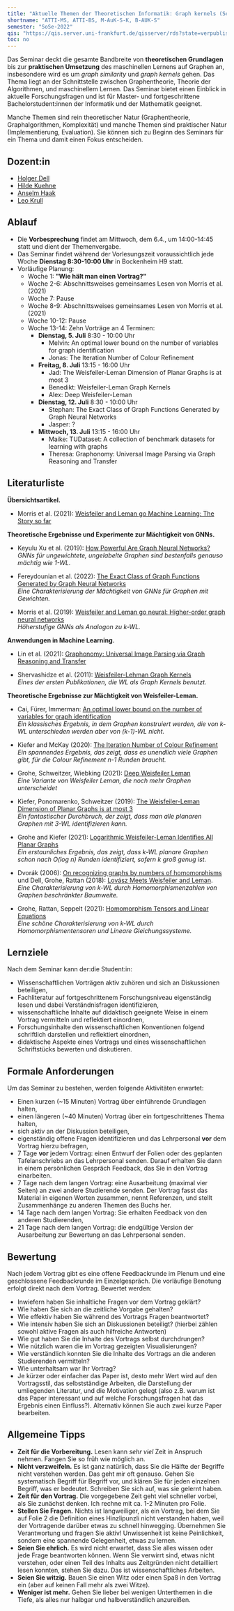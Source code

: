 ```yaml
---
title: "Aktuelle Themen der Theoretischen Informatik: Graph kernels (Seminar)"
shortname: "ATTI-MS, ATTI-BS, M-AuK-S-K, B-AUK-S"
semester: "SoSe-2022"
qis: "https://qis.server.uni-frankfurt.de/qisserver/rds?state=verpublish&status=init&vmfile=no&publishid=335452&moduleCall=webInfo&publishConfFile=webInfo&publishSubDir=veranstaltung"
toc: no
---
```


Das Seminar deckt die gesamte Bandbreite von **theoretischen Grundlagen** bis zur **praktischen Umsetzung** des maschinellen Lernens auf Graphen an, insbesondere wird es um _graph similarity_ und _graph kernels_ gehen.
Das Thema liegt an der Schnittstelle zwischen Graphentheorie, Theorie der Algorithmen, und maschinellem Lernen.
Das Seminar bietet einen Einblick in aktuelle Forschungsfragen und ist für Master- und fortgeschrittene Bachelorstudent:innen der Informatik und der Mathematik geeignet.

Manche Themen sind rein theoretischer Natur (Graphentheorie, Graphalgorithmen, Komplexität) und manche Themen sind praktischer Natur (Implementierung, Evaluation). Sie können sich zu Beginn des Seminars für ein Thema und damit einen Fokus entscheiden.

## Dozent:in

- [Holger Dell](/~dell/)
- [Hilde Kuehne](https://hildekuehne.github.io/)
- [Anselm Haak](/~haak/)
- [Leo Krull](/~krull/)

## Ablauf

- Die **Vorbesprechung** findet am Mittwoch, dem 6.4., um 14:00-14:45 statt und dient der Themenvergabe.
- Das Seminar findet während der Vorlesungszeit voraussichtlich jede Woche **Dienstag 8:30-10:00 Uhr** in Bockenheim H9 statt.
- Vorläufige Planung:
  - Woche 1: **"Wie hält man einen Vortrag?"**
  - Woche 2-6: Abschnittsweises gemeinsames Lesen von Morris et al. (2021)
  - Woche 7: Pause
  - Woche 8-9: Abschnittsweises gemeinsames Lesen von Morris et al. (2021)
  - Woche 10-12: Pause
  - Woche 13-14: Zehn Vorträge an 4 Terminen:
    - **Dienstag, 5. Juli** 8:30 - 10:00 Uhr
      - Melvin: An optimal lower bound on the number of variables for graph identification
      - Jonas: The Iteration Number of Colour Refinement
    - **Freitag, 8. Juli** 13:15 - 16:00 Uhr
      - Jad: The Weisfeiler-Leman Dimension of Planar Graphs is at most 3
      - Benedikt: Weisfeiler-Leman Graph Kernels
      - Alex: Deep Weisfeiler-Leman
    - **Dienstag, 12. Juli** 8:30 - 10:00 Uhr
      - Stephan: The Exact Class of Graph Functions Generated by Graph Neural Networks
      - Jasper: ?
    - **Mittwoch, 13. Juli** 13:15 - 16:00 Uhr
      - Maike: TUDataset: A collection of benchmark datasets for learning with graphs
      - Theresa: Graphonomy: Universal Image Parsing via Graph Reasoning and Transfer

## Literaturliste

**Übersichtsartikel.**

- Morris et al. (2021): [Weisfeiler and Leman go Machine Learning: The Story so far](https://arxiv.org/pdf/2112.09992.pdf)

**Theoretische Ergebnisse und Experimente zur Mächtigkeit von GNNs.**

- Keyulu Xu et al. (2019): [How Powerful Are Graph Neural Networks?](https://arxiv.org/pdf/1810.00826)\
  _GNNs für ungewichtete, ungelabelte Graphen sind bestenfalls genauso mächtig wie 1-WL._

- Fereydounian et al. (2022): [The Exact Class of Graph Functions Generated by Graph Neural Networks](https://arxiv.org/pdf/2202.08833.pdf)\
  _Eine Charakterisierung der Mächtigkeit von GNNs für Graphen mit Gewichten._

- Morris et al. (2019): [Weisfeiler and Leman go neural: Higher-order graph neural networks](https://arxiv.org/pdf/1810.02244.pdf)\
  _Höherstufige GNNs als Analogon zu k-WL._

**Anwendungen in Machine Learning.**

- Lin et al. (2021): [Graphonomy: Universal Image Parsing via Graph Reasoning and Transfer](https://arxiv.org/abs/2101.10620)

- Shervashidze et al. (2011): [Weisfeiler-Lehman Graph Kernels](https://www.jmlr.org/papers/volume12/shervashidze11a/shervashidze11a.pdf)\
  _Eines der ersten Publikationen, die WL als Graph Kernels benutzt._

**Theoretische Ergebnisse zur Mächtigkeit von Weisfeiler-Leman.**

- Cai, Fürer, Immerman: [An optimal lower bound on the number of variables for graph identification](http://www.cs.umass.edu/~immerman/pub/opt.pdf)\
  _Ein klassisches Ergebnis, in dem Graphen konstruiert werden, die von k-WL unterschieden werden aber von (k-1)-WL nicht._

- Kiefer and McKay (2020): [The Iteration Number of Colour Refinement](https://arxiv.org/pdf/2005.10182.pdf)\
  _Ein spannendes Ergebnis, das zeigt, dass es unendlich viele Graphen gibt, für die Colour Refinement n-1 Runden braucht._

- Grohe, Schweitzer, Wiebking (2021): [Deep Weisfeiler Leman](https://arxiv.org/pdf/2003.10935)\
  _Eine Variante von Weisfeiler Leman, die noch mehr Graphen unterscheidet_

- Kiefer, Ponomarenko, Schweitzer (2019): [The Weisfeiler-Leman Dimension of Planar Graphs is at most 3](https://arxiv.org/pdf/1708.07354)\
  _Ein fantastischer Durchbruch, der zeigt, dass man alle planaren Graphen mit 3-WL identifizieren kann._

- Grohe and Kiefer (2021): [Logarithmic Weisfeiler-Leman Identifies All Planar Graphs](https://arxiv.org/pdf/2106.16218.pdf)\
  _Ein erstaunliches Ergebnis, das zeigt, dass k-WL planare Graphen schon nach O(log n) Runden identifiziert, sofern k groß genug ist._

- Dvorák (2006): [On recognizing graphs by numbers of homomorphisms](https://iti.mff.cuni.cz/series/2006/287.pdf) und Dell, Grohe, Rattan (2018): [Lovász Meets Weisfeiler and Leman](https://arxiv.org/pdf/1802.08876).\
  _Eine Charakterisierung von k-WL durch Homomorphismenzahlen von Graphen beschränkter Baumweite._

- Grohe, Rattan, Seppelt (2021): [Homomorphism Tensors and Linear Equations](https://arxiv.org/pdf/2111.11313.pdf)\
  _Eine schöne Charakterisierung von k-WL durch Homomorphismentensoren und Lineare Gleichungssysteme._

## Lernziele

Nach dem Seminar kann der:die Student:in:

- Wissenschaftlichen Vorträgen aktiv zuhören und sich an Diskussionen beteiligen,
- Fachliteratur auf fortgeschrittenem Forschungsniveau eigenständig lesen und dabei Verständnisfragen identifizieren,
- wissenschaftliche Inhalte auf didaktisch geeignete Weise in einem Vortrag vermitteln und reflektiert einordnen,
- Forschungsinhalte den wissenschaftlichen Konventionen folgend schriftlich darstellen und reflektiert einordnen,
- didaktische Aspekte eines Vortrags und eines wissenschaftlichen Schriftstücks bewerten und diskutieren.

## Formale Anforderungen

Um das Seminar zu bestehen, werden folgende Aktivitäten erwartet:

- Einen kurzen (~15 Minuten) Vortrag über einführende Grundlagen halten,
- einen längeren (~40 Minuten) Vortrag über ein fortgeschrittenes Thema halten,
- sich aktiv an der Diskussion beteiligen,
- eigenständig offene Fragen identifizieren und das Lehrpersonal **vor** dem Vortrag hierzu befragen,
- 7 Tage **vor** jedem Vortrag: einen Entwurf der Folien oder des geplanten Tafelanschriebs an das Lehrpersonal senden. Darauf erhalten Sie dann in einem persönlichen Gespräch Feedback, das Sie in den Vortrag einarbeiten.
- 7 Tage nach dem langen Vortrag: eine Ausarbeitung (maximal vier Seiten) an zwei andere Studierende senden. Der Vortrag fasst das Material in eigenen Worten zusammen, nennt Referenzen, und stellt Zusammenhänge zu anderen Themen des Buchs her.
- 14 Tage nach dem langen Vortrag: Sie erhalten Feedback von den anderen Studierenden,
- 21 Tage nach dem langen Vortrag: die endgültige Version der Ausarbeitung zur Bewertung an das Lehrpersonal senden.

## Bewertung

Nach jedem Vortrag gibt es eine offene Feedbackrunde im Plenum und eine geschlossene Feedbackrunde im Einzelgespräch. Die vorläufige Benotung erfolgt direkt nach dem Vortrag. Bewertet werden:

- Inwiefern haben Sie inhaltliche Fragen vor dem Vortrag geklärt?
- Wie haben Sie sich an die zeitliche Vorgabe gehalten?
- Wie effektiv haben Sie während des Vortrags Fragen beantwortet?
- Wie intensiv haben Sie sich an Diskussionen beteiligt? (hierbei zählen sowohl aktive Fragen als auch hilfreiche Antworten)
- Wie gut haben Sie die Inhalte des Vortrags selbst durchdrungen?
- Wie nützlich waren die im Vortrag gezeigten Visualisierungen?
- Wie verständlich konnten Sie die Inhalte des Vortrags an die anderen Studierenden vermitteln?
- Wie unterhaltsam war Ihr Vortrag?
- Je kürzer oder einfacher das Paper ist, desto mehr Wert wird auf den Vortragsstil, das selbstständige Arbeiten, die Darstellung der umliegenden Literatur, und die Motivation gelegt (also z.B. warum ist das Paper interessant und auf welche Forschungsfragen hat das Ergebnis einen Einfluss?). Alternativ können Sie auch zwei kurze Paper bearbeiten.

## Allgemeine Tipps

- **Zeit für die Vorbereitung.** Lesen kann _sehr viel_ Zeit in Anspruch nehmen. Fangen Sie so früh wie möglich an.
- **Nicht verzweifeln.** Es ist ganz natürlich, dass Sie die Hälfte der Begriffe nicht verstehen werden. Das geht mir oft genauso. Gehen Sie systematisch Begriff für Begriff vor, und klären Sie für jeden einzelnen Begriff, was er bedeutet. Schreiben Sie sich auf, was sie gelernt haben.
- **Zeit für den Vortrag.** Die vorgegebene Zeit geht viel schneller vorbei, als Sie zunächst denken. Ich rechne mit ca. 1-2 Minuten pro Folie.
- **Stellen Sie Fragen.** Nichts ist langweiliger, als ein Vortrag, bei dem Sie auf Folie 2 die Definition eines Hinzlipunzli nicht verstanden haben, weil der Vortragende darüber etwas zu schnell hinwegging. Übernehmen Sie Verantwortung und fragen Sie aktiv! Unwissenheit ist keine Peinlichkeit, sondern eine spannende Gelegenheit, etwas zu lernen.
- **Seien Sie ehrlich.** Es wird nicht erwartet, dass Sie alles wissen oder jede Frage beantworten können. Wenn Sie verwirrt sind, etwas nicht verstehen, oder einen Teil des Inhalts aus Zeitgründen nicht detailliert lesen konnten, stehen Sie dazu. Das ist wissenschaftliches Arbeiten.
- **Seien Sie witzig.** Bauen Sie einen Witz oder einen Spaß in den Vortrag ein (aber auf keinen Fall mehr als zwei Witze).
- **Weniger ist mehr.** Gehen Sie lieber bei wenigen Unterthemen in die Tiefe, als alles nur halbgar und halbverständlich anzureißen.
